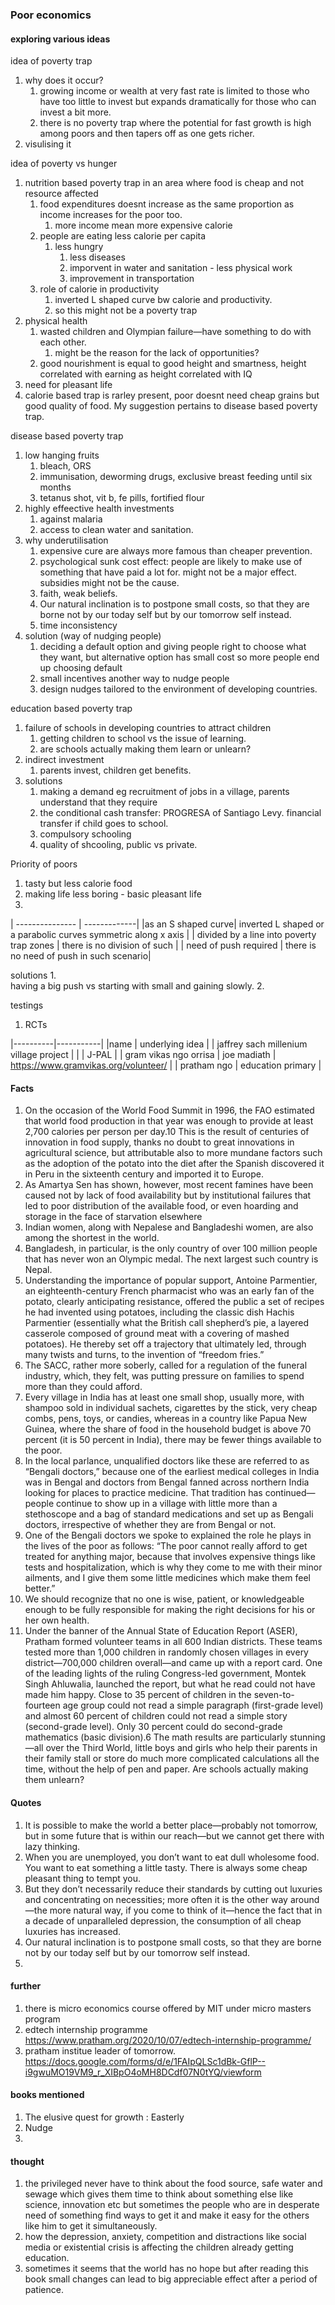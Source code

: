 ### Poor economics

#### exploring various ideas
idea of poverty trap
1. why does it occur?
    1. growing income or wealth at very fast rate is limited to those who have too little to invest but expands dramatically for those who can invest a bit more.
    2. there is no poverty trap where the potential for fast growth is high among poors and then tapers off as one gets richer.
2. visulising it

idea of poverty vs hunger
1. nutrition based poverty trap in an area where food is cheap and not resource affected
    1. food expenditures doesnt increase as the same proportion as income increases for the poor too.
        1. more income mean more expensive calorie
    2. people are eating less calorie per capita
        1. less hungry
            1. less diseases
            2. imporvent in water and sanitation - less physical work
            3. improvement in transportation
    3. role of calorie in productivity
        1. inverted L shaped curve bw calorie and productivity.
        2. so this might not be a poverty trap
2. physical health
    1. wasted children and Olympian failure—have something to do with each other.
        1. might be the reason for the lack of opportunities?
    2. good nourishment is equal to good height and smartness, height correlated with earning as height correlated with IQ
3. need for pleasant life
4. calorie based trap is rarley present, poor doesnt need cheap grains but good quality of food. My suggestion pertains to disease based poverty trap.

disease based poverty trap
1. low hanging fruits
    1. bleach, ORS
    2. immunisation, deworming drugs, exclusive breast feeding until six months
    3. tetanus shot, vit b, fe pills, fortified flour
2. highly effeective health investments
    1. against malaria
    2. access to clean water and sanitation.
3. why underutilisation
    1. expensive cure are always more famous than cheaper prevention. 
    2. psychological sunk cost effect: people are likely to make use of something that have paid a lot for. might not be a major effect. subsidies might not be the cause.
    3. faith, weak beliefs.
    4. Our natural inclination is to postpone small costs, so that they are borne not by our today self but by our tomorrow self instead.
    5. time inconsistency
4. solution (way of nudging people)
    1. deciding a default option and giving people right to choose what they want, but alternative option has small cost so more people end up choosing default
    2. small incentives another way to nudge people
    3. design nudges tailored to the environment of developing countries.

education based poverty trap
1. failure of schools in developing countries to attract children
    1. getting children to school vs the issue of learning.
    2. are schools actually making them learn or unlearn?
2. indirect investment
    1. parents invest, children get benefits. 
3. solutions
    1. making a demand eg recruitment of jobs in a village, parents understand that they require
    2. the conditional cash transfer: PROGRESA of Santiago Levy. financial transfer if child goes to school.
    3. compulsory schooling
    4. quality of shcooling, public vs private.





Priority of poors
1. tasty but less calorie food
2. making life less boring - basic pleasant life
3. 




| --------------- | -------------|
|as an S shaped curve| inverted L shaped or a parabolic curves symmetric along x axis |
| divided by a line into poverty trap zones |  there is no division of such |
| need of push required |  there is no need of push in such scenario| 

solutions
1.  
having a big push vs starting with small and gaining slowly.
2. 

testings
1. RCTs 


|----------|-----------|
|name | underlying idea |
| jaffrey sach millenium village project | |
| J-PAL |
| gram vikas ngo orrisa | joe madiath | https://www.gramvikas.org/volunteer/ | 
| pratham ngo | education primary | 

#### Facts
1. On the occasion of the World Food Summit in 1996, the FAO estimated that world food production in that year was enough to provide at least 2,700 calories per person per day.10 This is the result of centuries of innovation in food supply, thanks no doubt to great innovations in agricultural science, but attributable also to more mundane factors such as the adoption of the potato into the diet after the Spanish discovered it in Peru in the sixteenth century and imported it to Europe.
2. As Amartya Sen has shown, however, most recent famines have been caused not by lack of food availability but by institutional failures that led to poor distribution of the available food, or even hoarding and storage in the face of starvation elsewhere
3.  Indian women, along with Nepalese and Bangladeshi women, are also among the shortest in the world.
4. Bangladesh, in particular, is the only country of over 100 million people that has never won an Olympic medal. The next largest such country is Nepal.
5. Understanding the importance of popular support, Antoine Parmentier, an eighteenth-century French pharmacist who was an early fan of the potato, clearly anticipating resistance, offered the public a set of recipes he had invented using potatoes, including the classic dish Hachis Parmentier (essentially what the British call shepherd’s pie, a layered casserole composed of ground meat with a covering of mashed potatoes). He thereby set off a trajectory that ultimately led, through many twists and turns, to the invention of “freedom fries.”
6. The SACC, rather more soberly, called for a regulation of the funeral industry, which, they felt, was putting pressure on families to spend more than they could afford.
7. Every village in India has at least one small shop, usually more, with shampoo sold in individual sachets, cigarettes by the stick, very cheap combs, pens, toys, or candies, whereas in a country like Papua New Guinea, where the share of food in the household budget is above 70 percent (it is 50 percent in India), there may be fewer things available to the poor.
8. In the local parlance, unqualified doctors like these are referred to as “Bengali doctors,” because one of the earliest medical colleges in India was in Bengal and doctors from Bengal fanned across northern India looking for places to practice medicine. That tradition has continued—people continue to show up in a village with little more than a stethoscope and a bag of standard medications and set up as Bengali doctors, irrespective of whether they are from Bengal or not.
9. One of the Bengali doctors we spoke to explained the role he plays in the lives of the poor as follows: “The poor cannot really afford to get treated for anything major, because that involves expensive things like tests and hospitalization, which is why they come to me with their minor ailments, and I give them some little medicines which make them feel better.”
10. We should recognize that no one is wise, patient, or knowledgeable enough to be fully responsible for making the right decisions for his or her own health.
11. Under the banner of the Annual State of Education Report (ASER), Pratham formed volunteer teams in all 600 Indian districts. These teams tested more than 1,000 children in randomly chosen villages in every district—700,000 children overall—and came up with a report card. One of the leading lights of the ruling Congress-led government, Montek Singh Ahluwalia, launched the report, but what he read could not have made him happy. Close to 35 percent of children in the seven-to-fourteen age group could not read a simple paragraph (first-grade level) and almost 60 percent of children could not read a simple story (second-grade level). Only 30 percent could do second-grade mathematics (basic division).6 The math results are particularly stunning—all over the Third World, little boys and girls who help their parents in their family stall or store do much more complicated calculations all the time, without the help of pen and paper. Are schools actually making them unlearn?


#### Quotes
1. It is possible to make the world a better place—probably not tomorrow, but in some future that is within our reach—but we cannot get there with lazy thinking.
2. When you are unemployed, you don’t want to eat dull wholesome food. You want to eat something a little tasty. There is always some cheap pleasant thing to tempt you.
3. But they don’t necessarily reduce their standards by cutting out luxuries and concentrating on necessities; more often it is the other way around—the more natural way, if you come to think of it—hence the fact that in a decade of unparalleled depression, the consumption of all cheap luxuries has increased.
4. Our natural inclination is to postpone small costs, so that they are borne not by our today self but by our tomorrow self instead.
5. 


#### further 
1. there is micro economics course offered by MIT under micro masters program
2. edtech internship programme https://www.pratham.org/2020/10/07/edtech-internship-programme/
3. pratham institue leader of tomorrow. https://docs.google.com/forms/d/e/1FAIpQLSc1dBk-GflP--i9gwuMO19VM9_r_XIBpO4oMH8DCdf07N0tYQ/viewform

#### books mentioned
1. The elusive quest for growth : Easterly
2. Nudge
3. 

#### thought
1. the privileged never have to think about the food source, safe water and sewage which gives them time to think about something else like science, innovation etc but sometimes the people who are in desperate need of something find ways to get it and make it easy for the others like him to get it simultaneously.
2. how the depression, anxiety, competition and distractions like social media or existential crisis is affecting the children already getting education. 
3. sometimes it seems that the world has no hope but after reading this book small changes can lead to big appreciable effect after a period of patience.